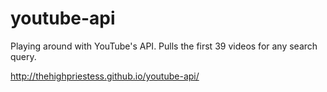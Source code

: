 youtube-api
===========
Playing around with YouTube's API.
Pulls the first 39 videos for any search query.

http://thehighpriestess.github.io/youtube-api/
